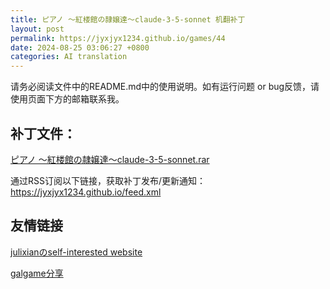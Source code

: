 ```yaml
---
title: ピアノ ～紅楼館の隷嬢達～claude-3-5-sonnet 机翻补丁
layout: post
permalink: https://jyxjyx1234.github.io/games/44
date: 2024-08-25 03:06:27 +0800
categories: AI translation
---
```



请务必阅读文件中的README.md中的使用说明。如有运行问题 or bug反馈，请使用页面下方的邮箱联系我。

## 补丁文件：

[ピアノ ～紅楼館の隷嬢達～claude-3-5-sonnet.rar](../resources/%E3%83%94%E3%82%A2%E3%83%8E%20%EF%BD%9E%E7%B4%85%E6%A5%BC%E9%A4%A8%E3%81%AE%E9%9A%B7%E5%AC%A2%E9%81%94%EF%BD%9Eclaude-3-5-sonnet.rar)

 

通过RSS订阅以下链接，获取补丁发布/更新通知：https://jyxjyx1234.github.io/feed.xml

## 友情链接

[julixianのself-interested website](https://julixian-siw.worldsystem.top/) 

[galgame分享](https://t.me/galgpt)